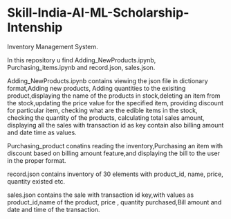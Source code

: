# Skill-India-AI-ML-Scholarship-Intenship
Inventory Management System.

In this repository u find Adding_NewProducts.ipynb, Purchasing_items.ipynb and record.json, sales.json.

Adding_NewProducts.ipynb contains  viewing the json file in dictionary format,Adding new products, Adding quantities to the exisiting product,displaying the name of the products in stock,deleting an item from the stock,updating the price value for the specified item, providing discount for particular item, checking what are the edible items in the stock, checking the quantity of the products, calculating total sales amount, displaying all the sales with transaction id as key contain also billing amount and date time as values.

Purchasing_product conatins reading the inventory,Purchasing an item with discount based on billing amount feature,and displaying the bill to the user in the proper format.

record.json contains inventory of 30 elements with product_id, name, price, quantity existed etc.

sales.json contains the sale with transaction id key,with values as product_id,name of the product, price , quantity purchased,Bill amount and date and time of the transaction.



